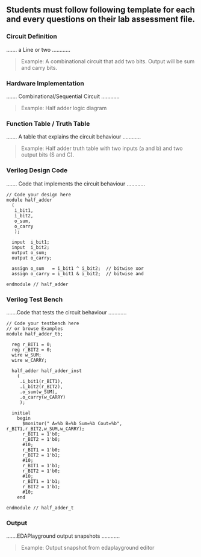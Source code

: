 ## Students must follow following template for each and every questions on their lab assessment file.

### Circuit Definition
....... a Line or two ............
> Example: A combinational circuit that add two bits. Output will be sum and carry bits.

### Hardware Implementation
....... Combinational/Sequential Circuit ............
> Example: Half adder logic diagram

### Function Table / Truth Table
....... A table that explains the circuit behaviour ............
> Example: Half adder truth table with two inputs (a and b) and two output bits (S and C). 

### Verilog Design Code
....... Code that implements the circuit behaviour ............
```
// Code your design here
module half_adder 
  (
   i_bit1,
   i_bit2,
   o_sum,
   o_carry
   );
 
  input  i_bit1;
  input  i_bit2;
  output o_sum;
  output o_carry;
 
  assign o_sum   = i_bit1 ^ i_bit2;  // bitwise xor
  assign o_carry = i_bit1 & i_bit2;  // bitwise and
 
endmodule // half_adder
```

### Verilog Test Bench
.......Code that tests the circuit behaviour ............
```
// Code your testbench here
// or browse Examples
module half_adder_tb;
 
  reg r_BIT1 = 0;
  reg r_BIT2 = 0;
  wire w_SUM;
  wire w_CARRY;
   
  half_adder half_adder_inst
    (
     .i_bit1(r_BIT1),
     .i_bit2(r_BIT2),
     .o_sum(w_SUM),
     .o_carry(w_CARRY)
     );
 
  initial    
    begin
      $monitor(" A=%b B=%b Sum=%b Cout=%b", r_BIT1,r_BIT2,w_SUM,w_CARRY);
      r_BIT1 = 1'b0;
      r_BIT2 = 1'b0;
      #10;
      r_BIT1 = 1'b0;
      r_BIT2 = 1'b1;
      #10;
      r_BIT1 = 1'b1;
      r_BIT2 = 1'b0;
      #10;
      r_BIT1 = 1'b1;
      r_BIT2 = 1'b1;
      #10;
    end 
 
endmodule // half_adder_t
```

### Output
.......EDAPlayground output snapshots ............
> Example: Output snapshot from edaplayground editor
